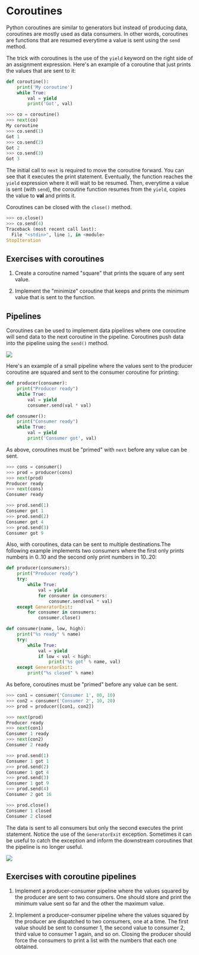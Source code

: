 # Coroutines

Python coroutines are similar to generators but instead of producing data, coroutines are mostly used as data consumers. In other words, coroutines are functions that are resumed everytime a value is sent using the `send` method.

The trick with coroutines is the use of the `yield` keyword on the right side of an assignment expression. Here's an example of a coroutine that just prints the values that are sent to it:

```Python
def coroutine():
    print('My coroutine')
    while True:
        val = yield
        print('Got', val)

>>> co = coroutine()
>>> next(co)
My coroutine
>>> co.send(1)
Got 1
>>> co.send(2)
Got 2
>>> co.send(3)
Got 3
```

The initial call to `next` is required to move the coroutine forward. You can see that it executes the print statement. Eventually, the function reaches the `yield` expression where it will wait to be resumed. Then, everytime a value is sent (with `send`), the coroutine function resumes from the `yield`, copies the value to **val** and prints it.

Coroutines can be closed with the `close()` method.

```Python
>>> co.close()
>>> co.send(4)
Traceback (most recent call last):
  File "<stdin>", line 1, in <module>
StopIteration
```

## Exercises with coroutines

1.  Create a coroutine named "square" that prints the square of any sent value.

2.  Implement the "minimize" coroutine that keeps and prints the minimum value that is sent to the function.

## Pipelines

Coroutines can be used to implement data pipelines where one coroutine will send data to the next coroutine in the pipeline. Coroutines push data into the pipeline using the `send()` method.

![](images/coroutine_pipeline.png)

Here's an example of a small pipeline where the values sent to the producer coroutine are squared and sent to the consumer coroutine for printing:

```Python
def producer(consumer):
    print("Producer ready")
    while True:
        val = yield
        consumer.send(val * val)

def consumer():
    print("Consumer ready")
    while True:
        val = yield
        print('Consumer got', val)
```

As above, coroutines must be "primed" with `next` before any value can be sent.

```Python
>>> cons = consumer()
>>> prod = producer(cons)
>>> next(prod)
Producer ready
>>> next(cons)
Consumer ready

>>> prod.send(1)
Consumer got 1
>>> prod.send(2)
Consumer got 4
>>> prod.send(3)
Consumer got 9
```

Also, with coroutines, data can be sent to multiple destinations.The following example implements two consumers where the first only prints numbers in 0..10 and the second only print numbers in 10..20:

```Python
def producer(consumers):
    print("Producer ready")
    try:
        while True:
            val = yield
            for consumer in consumers:
                consumer.send(val * val)
    except GeneratorExit:
        for consumer in consumers:
            consumer.close()

def consumer(name, low, high):
    print("%s ready" % name)
    try:
        while True:
            val = yield
            if low < val < high:
                print('%s got' % name, val)
    except GeneratorExit:
        print("%s closed" % name)
```

As before, coroutines must be "primed" before any value can be sent.

```Python
>>> con1 = consumer('Consumer 1', 00, 10)
>>> con2 = consumer('Consumer 2', 10, 20)
>>> prod = producer([con1, con2])

>>> next(prod)
Producer ready
>>> next(con1)
Consumer 1 ready
>>> next(con2)
Consumer 2 ready

>>> prod.send(1)
Consumer 1 got 1
>>> prod.send(2)
Consumer 1 got 4
>>> prod.send(3)
Consumer 1 got 9
>>> prod.send(4)
Consumer 2 got 16

>>> prod.close()
Consumer 1 closed
Consumer 2 closed
```

The data is sent to all consumers but only the second executes the print statement. Notice the use of the `GeneratorExit` exception. Sometimes it can be useful to catch the exception and inform the downstream coroutines that the pipeline is no longer useful.

![](images/consumers_pipeline.png)

## Exercises with coroutine pipelines

1.  Implement a producer-consumer pipeline where the values squared by the producer are sent to two consumers. One should store and print the minimum value sent so far and the other the maximum value.

2.  Implement a producer-consumer pipeline where the values squared by the producer are dispatched to two consumers, one at a time. The first value should be sent to consumer 1, the second value to consumer 2, third value to consumer 1 again, and so on. Closing the producer should force the consumers to print a list with the numbers that each one obtained.

